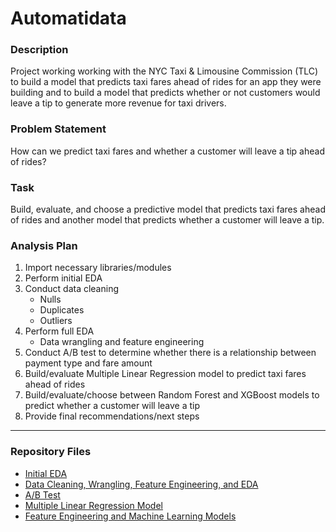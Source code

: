 # Automatidata

### Description

Project working working with the NYC Taxi & Limousine Commission (TLC) to build a model that 
predicts taxi fares ahead of rides for an app they were building and to build a model that predicts whether or not customers would leave a tip to generate more revenue for taxi drivers.

### Problem Statement

How can we predict taxi fares and whether a customer will leave a tip ahead of rides?

### Task

Build, evaluate, and choose a predictive model that predicts taxi fares ahead of rides and another model that predicts whether a customer will leave a tip.

### Analysis Plan

1. Import necessary libraries/modules
2. Perform initial EDA
3. Conduct data cleaning
   - Nulls
   - Duplicates
   - Outliers
4. Perform full EDA
   - Data wrangling and feature engineering
5. Conduct A/B test to determine whether there is a relationship between payment type and fare amount
6. Build/evaluate Multiple Linear Regression model to predict taxi fares ahead of rides
7. Build/evaluate/choose between Random Forest and XGBoost models to predict whether a customer will leave a tip
8. Provide final recommendations/next steps

---

### Repository Files

- [Initial EDA](1.%20initial_eda.ipynb)
- [Data Cleaning, Wrangling, Feature Engineering, and EDA](2.%20data_cleaning_eda_visualizations.ipynb)
- [A/B Test](3.%20AB_test.ipynb)
- [Multiple Linear Regression Model](4.%20multiple_linear_regression.ipynb)
- [Feature Engineering and Machine Learning Models](5.%20feature_engineering_machine_learning.ipynb)
